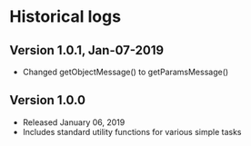 # Historical logs

## Version 1.0.1, Jan-07-2019
- Changed getObjectMessage() to getParamsMessage()

## Version 1.0.0
- Released January 06, 2019
- Includes standard utility functions for various simple tasks

